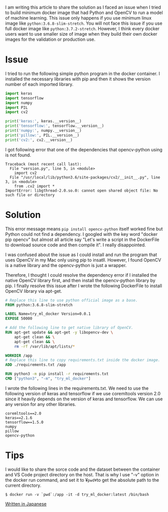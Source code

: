 I am writing this article to share the solution as I faced an issue when I tried to build minimum docker image that had Python and OpenCV to run a model of machine learning. This issue only happens if you use minimum linux image like ```python:3.6.8-slim-stretch```. You will not face this issue if you use full docker image like ```python:3.7.2-stretch```. However, I think every docker users want to use smaller size of image when they build their own docker images for the validation or production use.

# Issue

I tried to run the following simple python program in the docker container. I installed the necessary libraries with pip and then it shows the version number of each imported library.

```Python
import keras
import tensorflow
import numpy
import PIL
import cv2

print('keras:', keras.__version__)
print('tensorflow:', tensorflow.__version__)
print('numpy:', numpy.__version__)
print('pillow:', PIL.__version__)
print('cv2:', cv2.__version__)
```

I got following error that one of the dependencies that opencv-python using is not found.

```shell
Traceback (most recent call last):
  File "version.py", line 5, in <module>
    import cv2
  File "/usr/local/lib/python3.6/site-packages/cv2/__init__.py", line 3, in <module>
    from .cv2 import *
ImportError: libgthread-2.0.so.0: cannot open shared object file: No such file or directory
```

# Solution

This error message means ```pip install opencv-python``` itself worked fine but Python could not find a dependency. I googled with the key word "docker pip opencv" but almost all article say "Let's write a script in the DockerFile to download source code and then compile it". I really disappointed.

I was confused about the issue as I could install and run the program that uses OpenCV in my Mac only using pip to insatll. However, I found OpenCV is a native library and the opencv-python is just a wrapper.

Therefore, I thought I could resolve the dependency error if I installed the native OpenCV library first, and then install the opencv-python library by pip. I finally resolve this issue after I wrote the following DockerFile to install OpenCV library via apt-get.

```DockerFile
# Replace this line to use python official image as a base.
FROM python:3.6.8-slim-stretch

LABEL Name=try_ml_docker Version=0.0.1
EXPOSE 50000

# Add the following line to get native library of OpenCV.
RUN apt-get update && apt-get -y libopencv-dev \
    apt-get clean && \
    apt-get clean && \
    rm -rf /var/lib/apt/lists/*

WORKDIR /app
# Replace this line to copy requirements.txt inside the docker image.
ADD ./requirements.txt /app

RUN python3 -m pip install -r requirements.txt
CMD ["python3", "-m", "try_ml_docker"]
```

I wrote the following lines in the requirements.txt. We need to use the following version of keras and tensorflow if we use coremltools version 2.0 since it heavily depends on the version of keras and tensorflow. We can use any version for any other libraries.

```text
coremltools==2.0
keras==2.1.6
tensorflow==1.5.0
numpy
pillow
opencv-python
```

# Tips

I would like to share the sorce code and the dataset between the container and VS Code project directory on the host. That is why I use "-v" option in the docker run command, and set it to ¥`pwd¥`to get the absolute path to the current directory.

```shell
$ docker run -v `pwd`:/app -it -d try_ml_docker:latest /bin/bash
```

[Written in Japanese](README_ja.md)